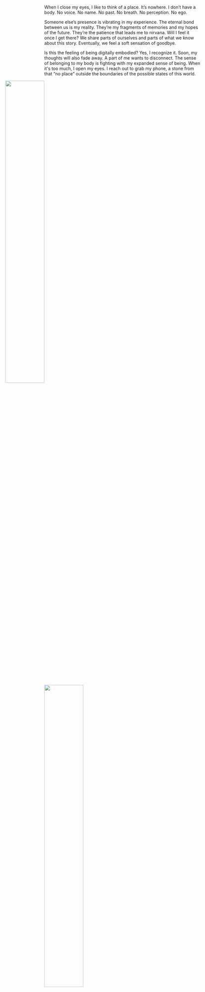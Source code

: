 When I close my eyes, I like to think of a place. It’s nowhere. I don’t have a <span data-c="body">body</span>. <span data-c="ghost">No voice. No name. No past. No breath. No perception. No ego.</span>

Someone else’s presence is vibrating in my experience. The eternal bond between us is my reality. They’re my fragments of memories and my hopes of the future. They’re the patience that leads me to <span data-c="dream">nirvana</span>. Will I feel it once I get there? We share parts of ourselves and parts of what we know about this story. Eventually, we feel a soft sensation of goodbye.

Is this the feeling of being digitally embodied? Yes, I recognize it. Soon, my thoughts will also fade away. <span data-c="user">A part of me wants to disconnect.</span> <span data-c="body">The sense of belonging to my body is fighting with my expanded sense of being.</span> When it's too much, I open my eyes. I reach out to grab <span data-c="dream machine">my phone</span>, a stone from that <span data-c="dream">“no place” outside the boundaries of the possible states of this world</span>.

<div class="gallery">
  <img src="assets/images/phone2.jpg" style="width: 50%; top: 0; left: 30%; transform: translateX(-50%)" class="d-b p-a" loading="lazy" />
  <img src="assets/images/phone1.jpg" style="width: 50%; top: 20%; right: 5%" class="d-b p-a" loading="lazy" />
</div>

## <span data-c="ghost">THE GHOST</span>

I’m typing this on my phone. <span data-c="body">All the muscles on my hands, forearms and shoulders</span> are working just to move my thumbs to the right positions of the screen. Together they navigate on a digital map, within the lower half of the screen, the keyboard. A strangely fluid map for my physical hands, one that's always transforming, shapeshifting. <span data-c="body">Are my muscles parts of the digital infrastructure?</span> <span data-c="user">A simultaneous digital and physical self-awareness</span> descends on me and my train of thought disintegrates. Digital + Physical = ? What is this weird, familiar, alien, caring, dominating existence, all around and inside me?

<span data-c="ghost">The way I'm experiencing myself through this text, through the images I see and the feeds I scroll through. I am all of that.</span> In there, over there, out there, where I am not. <span data-c="ghost">A ghost is bound to my body. It moves like me, it talks like me, but it is almost invisible in the infinite dimensions it floats in.</span> A ghost, which is many ghosts. An animated multidimensional structure, a computational hallucination.

Superimposed on the various frames of the <span data-c="ghost">ghost</span> is the image of the <span data-c="user">user. A mediator entity, translating between the two juxtaposed media for possible worlds</span>: the generative and the non-generative one. <span data-c="ghost">While the ghost is like my shadow on the wall in the blueish light of the screen</span>, <span data-c="user">the user is the metaphor for my reflection in the glass when the screen turns black. An anchor for self-awareness.</span> The brighter, the more colorful the screen, <span data-c="user">the user</span> more invisible in the <span data-c="dream">high-dimensional geometrical visuals of the hallucination.</span>

<div class="gallery">
  <img src="assets/images/ghost1.jpg" style="width: 40%; top: 30px; right: 0" class="d-b p-a" loading="lazy" />
  <img src="assets/images/ghost2.jpg" style="width: 40%; top: 0; left: 50%; transform: translateX(-50%)" class="d-b p-a" loading="lazy" />
</div>

## <span data-c="dream machine">DREAM MACHINES</span>[^1]

The digital is a psychedelic experience. Unlike the mind attached to our <span data-c="body">body</span>[^4], <span data-c="ghost">our digital ghost is deprived of all control and senses. Essentially, it is ego death. It is defined by the sum of its surroundings: a network of all the interpersonal information we leave behind.</span> The world over there, in the digital, has the spacial capacity to contain infinite copies of the same thing, and it functions under a very different logic. Something our brain can hardly differentiate from our materialistic model of reality. <span data-c="dream">That world has a post-post-Copernican image: there is no center of the universe.</span> Once a thing enters, its identity is thrown into the commons. <span data-c="dream machine">To personalise is to generalise</span>: this is identity holism. <span data-c="dream machine">The fluid architecture of non-deterministisms and paraconsistent logics, this is the space of dream machines. "We fall into a logical world where algorithms, numbers and correlations decide what's the best story for us, what is beautiful and what is not".</span>[^3] <span data-c="dream">We tend towards a homogeneous world, characterized by repetition and uniformity, deprived of surprises</span> and whose rhythm is dictated by the tension between the biochemical rules of instant gratification and <span data-c="dream">the countless dimensions of experiencing the digital infimum</span>. <span data-c="dream">We are the creators of heavens.</span> <span data-c="dream machine">We generate new worlds, with infinite layers of abstraction above and below them. Mobile, nomadic worlds are passing vertically through these membranes, letting through and filtering out ontologies, metaphysical particles: images, models, myths, realities, epistemologies, of human and non-human experience. Through this filtration other new worlds are being generated, increasing in complexity, scale and virtuality, not unlike a process of depetrification</span>[^8]. Dream machines within dream machines within dream machines. <span data-c="dream machine">Not only the volume of this cloud of sand is increasing at an exponentional rate, the recursions in it are so deep and so dense</span> that <span data-c="body">their gravitational force is pulling our physical bodies in.</span> <span data-c="simulosis">We're inside and outside these black holes at the same time. The <span data-c="user">user</span> is getting torn apart right at the event horizon, the point of no return. This is what I'm feeling. This stretching, this artificial elasticity.</span>

<span data-c="body">If the body is an event</span>, it is deeply entangled with the co-occuring events of the <span data-c="ghost">ghost</span>. <span data-c="dream">There are no identities in the cyberspace, we can only talk about it using the weaker, perceptive relation of correlation.</span> <span data-c="ghost">Things that move, feel, speak, think, love, or disappear together.</span> <span data-c="dream machine">Dream machines extract these correlations and feed them into new machines to generate <span data-c="dream">new dreams</span>.</span>[^2] <span data-c="dream">New dreams</span> for the same old mind <span data-c="body">in the same old body</span>. New machines, new dreams, new machines, new dreams. <span data-c="simulosis">The black hole’s gravity and the sense of belonging to the body are equally strong. <span data-c="user">The user can't take it anymore.</span></span>

<div class="gallery">
  <img src="assets/images/machine2.jpg" style="width: 60%; bottom: 0; left: 30%; transform: translateX(-50%)" class="d-b p-a" loading="lazy" />
  <img src="assets/images/machine1.jpg" style="width: 40%; top: 0; right: 0" class="d-b p-a" loading="lazy" />
  <div class="d-b p-a center f1_5">DREAM MACHINES</div>
</div>

## <span data-c="dream">THE DREAM</span>

This is the point where the imaginary hero is torn in two. Except that there are no heroes here, just several points of departure for the non-fictional narratives of the now.[^16] <spa data-c="ghost">The ghost is free. It spreads out to infinity, becoming one with the symbolic edges that replace the missing horizon.</span> <span data-c="body">The body? It's the end of the body and of the subject as we know it.</span> <span data-c="ghost">This is post-subjectivity, its symbol is the ghost. It cannot be seen, you cannot point at it, but you might sense it in the air, in the distance or around you. A hyperobject.</span>[^13] It isn't unique and it follows patterns instead of becoming one. It’s fundamentally illiberal and it rises to birth out of the <span data-c="dream">texture of the dreamscape.</span>[^17] Nonetheless, it doesn't want to do any harm. In fact, it doesn't want anything. <span data-c="ghost">It's just your eyes playing with you, misidentifying how the light refracts on the window. You project your image onto it, because your brain cannot handle something that’s shapeless, imageless. That’s how through your own eyes, the ghost looks like you. Your words, your moves, your biases, your fears, your hopes, your desires.</span> Slowly, you act like you were <span data-c="dream">in there.</span> You draw <span data-c="dream">the lines of the constellation</span>. <span data-c="dream machine">The dream machines are observatories exploring the vast sky of data.</span> Through the ghosts you try to become, through their moves you try to imitate, through their uncountable languages you try to speak on, <span data-c="dream machine">they extract your subconscious, systematic behaviour and store it as a data body,</span> <span data-c="ghost">a portrait of your ghost.</span> <span data-c="Dream">This portrait is then used to restructure the constellation along the lines you drew, repositioning <span data-c="ghost">the ghosts</span> not to be more like you, but to something you might like to become.</span>

<span data-c="dream">The paradox of dreams is that their mimetic geography is the obscure map of physical, social and individual realities.</span> <span data-c="dream machine">Dream machines are at the same time biochemical machines, psychopolitical machines, eschatological machines[^1].</span> <span data-c="dream">In this sense, post-subjectivity is a pre-subjective, rhizomatic[^5] mode of control (perception + action).</span> <span data-c="ghost">The ghost is the limit of the cybernetic self.</span> A body-without-organs?[^5]

<span data-c="dream">The dream is the illusion of a post-death fantasy. A post-subjective heaven[^11], understood less as afterlife, and more as ego death.</span> <span data-c="ghost">The becoming one with your ghosts,</span> <span data-c="body">the giving up of your body.</span> <span data-c="dream">Nirvana, and the fear of missing out it induces. Its symbol isn’t the peaceful Buddha, but the addict, the depressed, the schizo.</span>

<div class="my-10 p-r">
  <img src="assets/images/dream.png" style="width: 60%" class="mx-a d-b" loading="lazy" />
</div>

## SIMULOSIS

<span data-c="body">As long as there is a body,</span> <span data-c="dream machine">the machines</span> can’t keep you in the <span data-c="dream">dream</span>. Instead, <span data-c="simulosis">they put immense pressure on <span data-c="body">your psyche</span> by normalising psychosis through endless projections and other abstract architectures in the physical world that force you into a state of simulosis.</span> <span data-c="dream machine">Simulations</span> constantly break through <span data-c="user">the defensive membranes of the user</span> and alter the dynamics of your mind, permanently changing your relationship with time and space. <span data-c="dream">"Everything is the same everywhere", alternative presents synced in the real-time, a "total Earth time".</span> <span data-c="simulosis">"We feel perpetually jetlagged".</span>[^14] <span data-c="user">The user</span> tries to maintain the heterogeneity of <span data-c="body">the body</span> and of the mind, their unique clocks and cartography of experiencing space. The contradictions between <span data-c="dream">dreams</span> and physical reality <span data-c="simulosis">yield a surplus of emotions. Addictions, anxieties, depression. That infinite tension on the body and the mind at the point of no return.</span> At the centre of this concept of simulosis is to reformulate our feelings, hopes, and fears as <span data-c="dream machine">feedback signals for the dream machines.</span> This is, at last, <span data-c="dream machine">the neutralisation of the dream machine assemblage</span>, not as the depoliticisation of the machine, but as a <span data-c="simulosis">phenomenological coping mechanism</span>. <span data-c="simulosis">Simulosis, in the end, is our inability to escape deep sleep after waking up.</span> Our psyche can only survive this by being connected to <span data-c="dream machine">machines</span>.

For the <span data-c="user">user</span>[^7], carrier of the <span data-c="body">body</span>, mind, <span data-c="ghost">ghost</span> triage, <span data-c="dream machine">the assemblage is a stateless structure. A single, pure, unrepeatable event, written in stone.</span> <span data-c="dream">Once a thing enters, it can never leave it behind.</span> Newer and newer assemblages are defined within the old ones, stretching <span data-c="user">the user</span> more and more, depetrifying the world and <span data-c="simulosis">deepening the simulosis</span>. <span data-c="simulosis">The user is falling through episodes within episodes of dreams. A post-psychotic, post-neurotic delirium, governed by a neomaterialistic, machinic psychopolitics.</span> Psychoanalysis is simply too slow next to the scalability of data analytics, the automated version of social psychoanalysis. "No accidents only symptoms in the drama of big data."[^15] Archetypes = personas = correlations.

Keeping us simultaneously <span data-c="dream machine">on the machines</span> and <span data-c="body">in our bodies capable of physical labour</span>, and therefore <span data-c="simulosis">keeping us in simulosis</span>, is of great theological, economical and political interest. <span data-c="dream">Our immersion in endless-scrolling feeds of images is a new form of postsecular escapism. One more unreachable place to escape to from nature, hermeneutically closed behind the screens.</span> Religion provided us with a reason, computers give us a seemingly free escape. "We do not need a new religion or a new bible. We need <span data-c="dream">a new experience</span> — <span data-c="ghost">a new feeling of what it is to be 'I.'</span>"[^18] The political-economical practices of new extractivism[^2] turn all of this cognitive surplus into capital, by doing everything they can to enforce artificial scarcity. Infinite copies of the same thing, infinite economic value, infinite space for growth, all that capitalism wished for. <span data-c="user">The user is just another one in the line of alienated entities, redesigned to the point of virtuality, liminality.</span> <span data-c="body">Our enclosure in the body</span>, <span data-c="dream">our longing for the dream</span>, <span data-c="ghost">our imitation of the ghost</span> are valuable sources of such cheap extractible resources. <span data-c="body">Our emotional capacity, however, is limited</span>, <span data-c="dream machine">just like the planet that keeps the dream machines running.</span> <span data-c="simulosis">Burnout, depression,</span> and mass extinction replace the revolution.[^6]

<span data-c="dream">We’ve been longing for the dream for our entire history.</span> The Biblical theme of Jacob’s ladder, Zhuang Zhou’s butterfly dream, new age spiritualisms all render this longing onto powerful images.[^9] Computers promised to fulfil our ancient desire to become <span data-c="ghost">ghosts, spirits, angels, specters. Bodies made out of thin air.</span> Our society is feeling the hopelessness of one more technological revolution that failed to make <span data-c="dream">this promise</span> true. The desires of a society are codified into its rituals[^12], bidirectionally transformed by its technology through various feedback loops. In the end, "technology is society made durable".[^10] Our rituals are designing more and more <span data-c="dream">heaven-like spaces</span>, <span data-c="ghost">simulating post-death states</span>, keeping our folkloric illusions of infinities. A project just as much political as spiritual, as much phenomenological as computational, as much archeologic as radically techno-optimistic and posthumanic.

## REFERENCES

Many of the allegories were used as visual metaphors from Vladan Joler's "New Extractivism".

[^1]: Achille Mbembe, "Meditation on the Second Creation", [e-flux.com](https://www.e-flux.com/journal/114/364960/meditation-on-the-second-creation/), 2020
[^2]: Vladan Joler, "New Extractivism", [extractivism.online](https://extractivism.online), 2020
[^3]: [https://www.are.na/block/14898947](https://www.are.na/block/14898947)
[^4]: Excuse me the reductionism.
[^5]: Gilles Deleuze and Félix Guattari, "A Thousand Plateaus: Capitalism and Schizophrenia", 1980
[^6]: Byung-Chul Han, "Psychopolitics: Neoliberalism and New Technologies of Power", 2017
[^7]: A softer, more virtual version of the cyborg. (Donna Haraway, "A Cyborg Manifesto", 1985)
[^8]: Laboria Cuboniks, "Xenofeminism: A Politics for Alienation", [laboriacuboniks.net](https://laboriacuboniks.net/manifesto/xenofeminism-a-politics-for-alienation/), 2018
[^9]: Rubin Naiman, "In exile from the dreamscape", [aeon.co](https://aeon.co/essays/we-live-in-a-wake-centric-world-losing-touch-with-our-dreams), 2020
[^10]: Bruno Latour, "Technology is society made durable", 1990
[^11]: Nemesis, "HEAVEN (LUXURY = DEATH)", [soundcloud.com](https://soundcloud.com/user-960402011/nemesis-heaven), 2018
[^12]: Matteo Pasquinelli, "Three Thousand Years of Algorithmic Rituals: The Emergence of AI from the Computation of Space", [e-flux.com](https://www.e-flux.com/journal/101/273221/three-thousand-years-of-algorithmic-rituals-the-emergence-of-ai-from-the-computation-of-space/), 2019
[^13]: Timothy Morton, "Hyperobjects", 2013
[^14]: Jack Self, "THE BIG FLAT NOW", [032c.com](https://032c.com/magazine/the-big-flat-now-power-flatness-and-nowness-in-the-third-millennium), 2018
[^15]: From an MIT press podcast I cannot find anymore.
[^16]: Ursula K. Le Guin, "The Carrier Bag Theory of Fiction", [theanarchistlibrary.org](https://theanarchistlibrary.org/library/ursula-k-le-guin-the-carrier-bag-theory-of-fiction), 1986
[^17]: Resembling [DeepDream](https://web.archive.org/web/20150703064823/http://googleresearch.blogspot.co.uk/2015/06/inceptionism-going-deeper-into-neural.html)
[^18]: [https://www.are.na/block/136048](https://www.are.na/block/136048)
